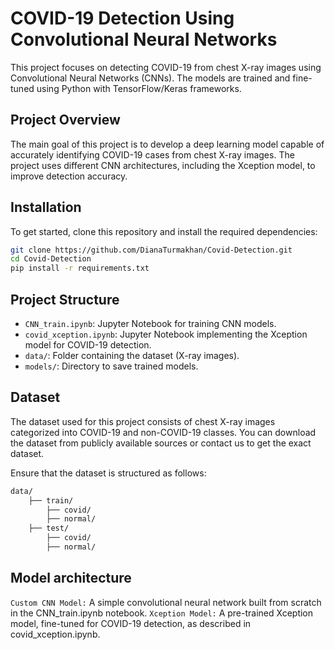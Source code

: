 # COVID-19 Detection Using Convolutional Neural Networks

This project focuses on detecting COVID-19 from chest X-ray images using Convolutional Neural Networks (CNNs). The models are trained and fine-tuned using Python with TensorFlow/Keras frameworks. 

## Project Overview

The main goal of this project is to develop a deep learning model capable of accurately identifying COVID-19 cases from chest X-ray images. The project uses different CNN architectures, including the Xception model, to improve detection accuracy.

## Installation

To get started, clone this repository and install the required dependencies:

```bash
git clone https://github.com/DianaTurmakhan/Covid-Detection.git
cd Covid-Detection
pip install -r requirements.txt
```

## Project Structure

- `CNN_train.ipynb`: Jupyter Notebook for training CNN models.
- `covid_xception.ipynb`: Jupyter Notebook implementing the Xception model for COVID-19 detection.
- `data/`: Folder containing the dataset (X-ray images).
- `models/`: Directory to save trained models.

## Dataset

The dataset used for this project consists of chest X-ray images categorized into COVID-19 and non-COVID-19 classes. You can download the dataset from publicly available sources or contact us to get the exact dataset.

Ensure that the dataset is structured as follows:

```bash
data/
    ├── train/
        ├── covid/
        ├── normal/
    ├── test/
        ├── covid/
        ├── normal/

```
## Model architecture
`Custom CNN Model:` A simple convolutional neural network built from scratch in the CNN_train.ipynb notebook.
`Xception Model:` A pre-trained Xception model, fine-tuned for COVID-19 detection, as described in covid_xception.ipynb.

